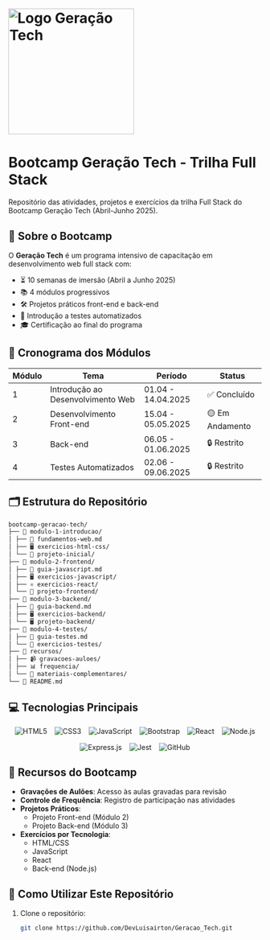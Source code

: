 # <img src="logo.png" alt="Logo Geração Tech" width="250"/> 
<h1>Bootcamp Geração Tech - Trilha Full Stack</h1>



Repositório das atividades, projetos e exercícios da trilha Full Stack do Bootcamp Geração Tech (Abril-Junho 2025).

## 🚀 Sobre o Bootcamp

O **Geração Tech** é um programa intensivo de capacitação em desenvolvimento web full stack com:

- ⏳ 10 semanas de imersão (Abril a Junho 2025)
- 📚 4 módulos progressivos
- 🛠 Projetos práticos front-end e back-end
- 🧪 Introdução a testes automatizados
- 🎓 Certificação ao final do programa

## 📅 Cronograma dos Módulos

| Módulo | Tema | Período | Status |
|--------|------|---------|--------|
| 1 | Introdução ao Desenvolvimento Web | 01.04 - 14.04.2025 | ✅ Concluído |
| 2 | Desenvolvimento Front-end | 15.04 - 05.05.2025 | 🟡 Em Andamento |
| 3 | Back-end | 06.05 - 01.06.2025 | 🔒 Restrito |
| 4 | Testes Automatizados | 02.06 - 09.06.2025 | 🔒 Restrito |

## 🗂 Estrutura do Repositório
```bash
bootcamp-geracao-tech/
├── 📂 modulo-1-introducao/
│ ├── 📜 fundamentos-web.md
│ ├── 🖥️ exercicios-html-css/
│ └── 🎨 projeto-inicial/
├── 📂 modulo-2-frontend/
│ ├── 📜 guia-javascript.md
│ ├── 🖥️ exercicios-javascript/
│ ├── ⚛️ exercicios-react/
│ └── 🎯 projeto-frontend/
├── 📂 modulo-3-backend/
│ ├── 📜 guia-backend.md
│ ├── 🖥️ exercicios-backend/
│ └── 🖥️ projeto-backend/
├── 📂 modulo-4-testes/
│ ├── 📜 guia-testes.md
│ └── 🧪 exercicios-testes/
├── 📂 recursos/
│ ├── 📹 gravacoes-auloes/
│ ├── 📊 frequencia/
│ └── 📑 materiais-complementares/
└── 📄 README.md
```


## 💻 Tecnologias Principais

<div align="center" style="display: flex; flex-wrap: wrap; gap: 15px; justify-content: center;">
  <img src="https://img.shields.io/badge/HTML5-E34F26?style=for-the-badge&logo=html5&logoColor=white" alt="HTML5"/>
  <img src="https://img.shields.io/badge/CSS3-1572B6?style=for-the-badge&logo=css3&logoColor=white" alt="CSS3"/>
  <img src="https://img.shields.io/badge/JavaScript-F7DF1E?style=for-the-badge&logo=javascript&logoColor=black" alt="JavaScript"/>
  <img src="https://img.shields.io/badge/Bootstrap-563D7C?style=for-the-badge&logo=bootstrap&logoColor=white" alt="Bootstrap"/>
  <img src="https://img.shields.io/badge/React-20232A?style=for-the-badge&logo=react&logoColor=61DAFB" alt="React"/>
  <img src="https://img.shields.io/badge/Node.js-43853D?style=for-the-badge&logo=node.js&logoColor=white" alt="Node.js"/>
  <img src="https://img.shields.io/badge/Express.js-404D59?style=for-the-badge" alt="Express.js"/>
  <img src="https://img.shields.io/badge/Jest-C21325?style=for-the-badge&logo=jest&logoColor=white" alt="Jest"/>
  <img src="https://img.shields.io/badge/GitHub-100000?style=for-the-badge&logo=github&logoColor=white" alt="GitHub"/>
</div>

## 📌 Recursos do Bootcamp

- **Gravações de Aulões**: Acesso às aulas gravadas para revisão
- **Controle de Frequência**: Registro de participação nas atividades
- **Projetos Práticos**:
  - Projeto Front-end (Módulo 2)
  - Projeto Back-end (Módulo 3)
- **Exercícios por Tecnologia**:
  - HTML/CSS
  - JavaScript
  - React
  - Back-end (Node.js)

## 📝 Como Utilizar Este Repositório

1. Clone o repositório:
   ```bash
   git clone https://github.com/DevLuisairton/Geracao_Tech.git



